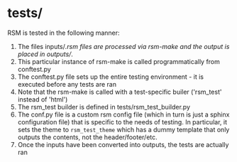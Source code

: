 # tests/

RSM is tested in the following manner:

1. The files inputs/*.rsm files are processed via rsm-make and the output is placed in
   outputs/*.
2. This particular instance of rsm-make is called programmatically from conftest.py
3. The conftest.py file sets up the entire testing environment - it is executed before
   any tests are ran
4. Note that the rsm-make is called with a test-specific builer ('rsm_test' instead of
   'html')
5. The rsm_test builder is defined in tests/rsm_test_builder.py
5. The conf.py file is a custom rsm config file (which in turn is just a sphinx
   configuration file) that is specific to the needs of testing.  In particular, it sets
   the theme to `rsm_test_theme` which has a dummy template that only outputs the
   contents, not the header/footer/etc.
6. Once the inputs have been converted into outputs, the tests are actually ran
